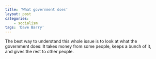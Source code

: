 ```yaml
---
title: 'What government does'
layout: post
categories:
    - socialism
tags: 'Dave Barry'
---
```


The best way to understand this whole issue is to look at what the government does: It takes money from some people, keeps a bunch of it, and gives the rest to other people.